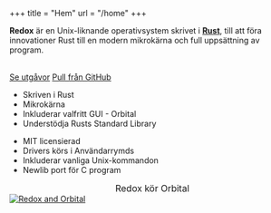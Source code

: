 +++
title = "Hem"
url = "/home"
+++
<div class="row install-row">
  <div class="col-md-8">
    <p class="pitch">
      <b>Redox</b> är en Unix-liknande operativsystem skrivet i <a style="color: inherit;" href="https://www.rust-lang.org/"><b>Rust</b></a>,
      till att föra innovationer Rust till en modern mikrokärna och full uppsättning av program.
    </p>
  </div>
  <div class="col-md-4 install-box">
    <br/>
    <a class="btn btn-primary" href="https://github.com/redox-os/redox/releases">Se utgåvor</a>
    <a class="btn btn-default" href="https://github.com/redox-os/redox/">Pull från GitHub</a>
  </div>
</div>
<div class="row features">
  <div class="col-md-6">
    <ul class="laundry-list" style="margin-bottom: 0px;">
      <li>Skriven i Rust</li>
      <li>Mikrokärna</li>
      <li>Inkluderar valfritt GUI - Orbital</li>
      <li>Understödja Rusts Standard Library</li>
    </ul>
  </div>
  <div class="col-md-6">
    <ul class="laundry-list">
      <li>MIT licensierad</li>
      <li>Drivers körs i Användarrymds</li>
      <li>Inkluderar vanliga Unix-kommandon</li>
      <li>Newlib port för C program</li>
    </ul>
  </div>
</div>
<div class="row features">
  <div class="col-sm-12">
    <div style="font-size: 16px; text-align: center;">
      Redox kör Orbital
    </div>
    <a href="img/redox-orbital/large.png">
      <picture>
        <source media="(min-width: 1300px)" srcset="img/redox-orbital/large.webp" type="image/webp">
        <source media="(min-width: 640px)" srcset="img/redox-orbital/medium.webp" type="image/webp">
        <source media="(min-width: 320px)" srcset="img/redox-orbital/medium.webp" type="image/webp">
        <source media="(min-width: 1300px)" srcset="img/redox-orbital/large.png" type="image/png">
        <source media="(min-width: 640px)" srcset="img/redox-orbital/medium.png" type="image/png">
        <source media="(min-width: 320px)" srcset="img/redox-orbital/small.png" type="image/png">
        <img src="img/redox-orbital/medium.png" class="img-responsive" alt="Redox and Orbital">
      </picture>
    </a>
  </div>
</div>
